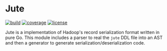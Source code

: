 # Jute


[![build](https://img.shields.io/github/workflow/status/go-zookeeper/jute/unittest/master)](https://github.com/go-zookeeper/jute/actions?query=workflow%3Aunittest)
[![coverage](https://img.shields.io/codecov/c/github/go-zookeeper/jute)](https://codecov.io/gh/go-zookeeper/jute)
[![license](https://img.shields.io/github/license/go-zookeeper/jute)](https://raw.githubusercontent.com/go-zookeeper/jute/master/LICENSE)


Jute is a implementation of Hadoop's record serialization format written in pure Go.  This module includes a parser to real the `jute` DDL file into an AST and then a generator to generate serialization/deserialization code.
